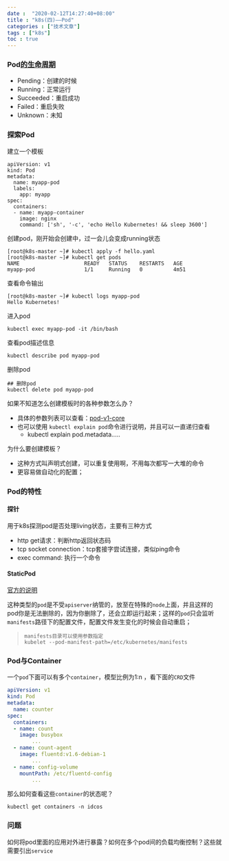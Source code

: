 ```yaml
---
date :  "2020-02-12T14:27:40+08:00" 
title : "k8s(四)––Pod" 
categories : ["技术文章"] 
tags : ["k8s"] 
toc : true
---
```


### Pod[的生命周期](https://kubernetes.io/docs/concepts/workloads/pods/pod-lifecycle/)

- Pending：创建的时候
- Running：正常运行
- Succeeded：重启成功
- Failed：重启失败
- Unknown：未知

### 探索Pod

建立一个模板

```shell
apiVersion: v1
kind: Pod
metadata:
  name: myapp-pod
  labels:
    app: myapp
spec:
  containers:
  - name: myapp-container
    image: nginx
    command: ['sh', '-c', 'echo Hello Kubernetes! && sleep 3600']
```

创建pod，刚开始会创建中，过一会儿会变成running状态

```shell
[root@k8s-master ~]# kubectl apply -f hello.yaml 
[root@k8s-master ~]# kubectl get pods
NAME                     READY   STATUS    RESTARTS   AGE
myapp-pod                1/1     Running   0          4m51
```

查看命令输出

```shell
[root@k8s-master ~]# kubectl logs myapp-pod
Hello Kubernetes!
```

进入pod

```shell
kubectl exec myapp-pod -it /bin/bash
```

查看pod描述信息

```shell
kubectl describe pod myapp-pod
```

删除pod

```shell
## 删除pod
kubectl delete pod myapp-pod
```

如果不知道怎么创建模板时的各种参数怎么办？

- 具体的参数列表可以查看：[pod-v1-core](https://kubernetes.io/docs/reference/generated/kubernetes-api/v1.17/#pod-v1-core)
- 也可以使用 `kubectl explain pod`命令进行说明，并且可以一直递归查看
  -  kubectl explain pod.metadata.....

为什么要创建模板？

- 这种方式叫声明式创建，可以重复使用啊，不用每次都写一大堆的命令
- 更容易做自动化的配置；

### Pod的特性

#### 探针

用于k8s探测pod是否处理living状态，主要有三种方式

- http get请求：判断http返回状态码
- tcp socket connection：tcp套接字尝试连接，类似ping命令
- exec command: 执行一个命令

#### StaticPod

[官方的说明](https://kubernetes.io/docs/tasks/configure-pod-container/static-pod/)

这种类型的`pod`是不受`apiserver`纳管的，放至在特殊的`node`上面，并且这样的pod你是无法删除的，因为你删除了，还会立即运行起来；这样的`pod`只会监听`manifests`路径下的配置文件，配置文件发生变化的时候会自动重启；

> ```shell
> manifests目录可以使用参数指定
> kubelet --pod-manifest-path=/etc/kubernetes/manifests
> ```

### Pod与Container

一个`pod`下面可以有多个`container`，模型比例为1:n ，看下面的`CRD`文件

```yaml
apiVersion: v1
kind: Pod
metadata:
  name: counter
spec:
  containers:
  - name: count
    image: busybox
		...
  - name: count-agent
    image: fluentd:v1.6-debian-1
		...
  - name: config-volume
    mountPath: /etc/fluentd-config
		...	
```

那么如何查看这些`container`的状态呢？

```shell
kubectl get containers -n idcos
```

### 问题

如何将pod里面的应用对外进行暴露？如何在多个pod间的负载均衡控制？这些就需要引出`service`

